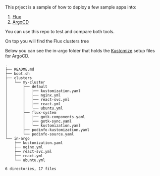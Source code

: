 
This prject is a sample of how to deploy a few sample apps into:
1. [Flux](https://flux.io) 
2. [ArgoCD](https://argoproj.github.io/cd/)
   

You can use this repo to test and compare both tools. 

On top you will find the Flux clusters tree

Below you can see the in-argo folder that holds the [Kustomize](https://kustomize.io/) setup files for ArgoCD.

```
.
├── README.md
├── boot.sh
├── clusters
│   └── my-cluster
│       ├── default
│       │   ├── kustomization.yaml
│       │   ├── nginx.yml
│       │   ├── react-svc.yml
│       │   ├── react.yml
│       │   └── ubuntu.yml
│       ├── flux-system
│       │   ├── gotk-components.yaml
│       │   ├── gotk-sync.yaml
│       │   └── kustomization.yaml
│       ├── podinfo-kustomization.yaml
│       └── podinfo-source.yaml
└── in-argo
    ├── kustomization.yaml
    ├── nginx.yml
    ├── react-svc.yml
    ├── react.yml
    └── ubuntu.yml

6 directories, 17 files
```
